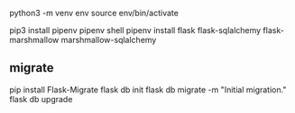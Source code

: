 python3 -m venv env
source env/bin/activate

pip3 install pipenv
pipenv shell
pipenv install flask flask-sqlalchemy flask-marshmallow marshmallow-sqlalchemy

## migrate
pip install Flask-Migrate
flask db init
flask db migrate -m "Initial migration."
flask db upgrade